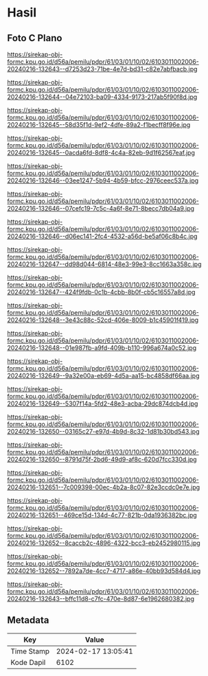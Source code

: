 # Hasil

## Foto C Plano

https://sirekap-obj-formc.kpu.go.id/d56a/pemilu/pdpr/61/03/01/10/02/6103011002006-20240216-132643--d7253d23-71be-4e7d-bd31-c82e7abfbacb.jpg

https://sirekap-obj-formc.kpu.go.id/d56a/pemilu/pdpr/61/03/01/10/02/6103011002006-20240216-132644--04e72103-ba09-4334-9173-217ab5f90f8d.jpg

https://sirekap-obj-formc.kpu.go.id/d56a/pemilu/pdpr/61/03/01/10/02/6103011002006-20240216-132645--58d35f1d-9ef2-4dfe-89a2-f1becff8f96e.jpg

https://sirekap-obj-formc.kpu.go.id/d56a/pemilu/pdpr/61/03/01/10/02/6103011002006-20240216-132645--0acda6fd-8df8-4c4a-82eb-9d1f62567eaf.jpg

https://sirekap-obj-formc.kpu.go.id/d56a/pemilu/pdpr/61/03/01/10/02/6103011002006-20240216-132646--03ee1247-5b94-4b59-bfcc-2976ceec537a.jpg

https://sirekap-obj-formc.kpu.go.id/d56a/pemilu/pdpr/61/03/01/10/02/6103011002006-20240216-132646--07cefc19-7c5c-4a6f-8e71-8becc7db04a9.jpg

https://sirekap-obj-formc.kpu.go.id/d56a/pemilu/pdpr/61/03/01/10/02/6103011002006-20240216-132646--d06ec141-2fc4-4532-a56d-be5af06c8b4c.jpg

https://sirekap-obj-formc.kpu.go.id/d56a/pemilu/pdpr/61/03/01/10/02/6103011002006-20240216-132647--dd98d044-6814-48e3-99e3-8cc1663a358c.jpg

https://sirekap-obj-formc.kpu.go.id/d56a/pemilu/pdpr/61/03/01/10/02/6103011002006-20240216-132647--424f9fdb-0c1b-4cbb-8b0f-cb5c16557a8d.jpg

https://sirekap-obj-formc.kpu.go.id/d56a/pemilu/pdpr/61/03/01/10/02/6103011002006-20240216-132648--3e43c88c-52cd-406e-8009-b1c45901f419.jpg

https://sirekap-obj-formc.kpu.go.id/d56a/pemilu/pdpr/61/03/01/10/02/6103011002006-20240216-132648--01e987fb-a9fd-409b-b110-996a674a0c52.jpg

https://sirekap-obj-formc.kpu.go.id/d56a/pemilu/pdpr/61/03/01/10/02/6103011002006-20240216-132649--9a32e00a-eb69-4d5a-aa15-bc4858df66aa.jpg

https://sirekap-obj-formc.kpu.go.id/d56a/pemilu/pdpr/61/03/01/10/02/6103011002006-20240216-132649--5307f14a-5fd2-48e3-acba-29dc874dcb4d.jpg

https://sirekap-obj-formc.kpu.go.id/d56a/pemilu/pdpr/61/03/01/10/02/6103011002006-20240216-132650--03165c27-e97d-4b9d-8c32-1d81b30bd543.jpg

https://sirekap-obj-formc.kpu.go.id/d56a/pemilu/pdpr/61/03/01/10/02/6103011002006-20240216-132650--8791d75f-2bd6-49d9-af8c-620d7fcc330d.jpg

https://sirekap-obj-formc.kpu.go.id/d56a/pemilu/pdpr/61/03/01/10/02/6103011002006-20240216-132651--7c009398-00ec-4b2a-8c07-82e3ccdc0e7e.jpg

https://sirekap-obj-formc.kpu.go.id/d56a/pemilu/pdpr/61/03/01/10/02/6103011002006-20240216-132651--469ce15d-134d-4c77-821b-0da1936382bc.jpg

https://sirekap-obj-formc.kpu.go.id/d56a/pemilu/pdpr/61/03/01/10/02/6103011002006-20240216-132652--8caccb2c-4896-4322-bcc3-eb2452980115.jpg

https://sirekap-obj-formc.kpu.go.id/d56a/pemilu/pdpr/61/03/01/10/02/6103011002006-20240216-132652--7892a7de-4cc7-4717-a86e-40bb93d584d4.jpg

https://sirekap-obj-formc.kpu.go.id/d56a/pemilu/pdpr/61/03/01/10/02/6103011002006-20240216-132643--bffc11d8-c7fc-470e-8d87-6e1962680382.jpg


## Metadata

| Key        | Value               |
| ---------- | ------------------- |
| Time Stamp | 2024-02-17 13:05:41 |
| Kode Dapil | 6102                |



